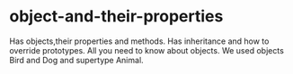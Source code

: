 # object-and-their-properties
Has objects,their properties and methods.
Has inheritance and how to override prototypes.
All you need to know about objects.
We used objects Bird and Dog and supertype Animal.
